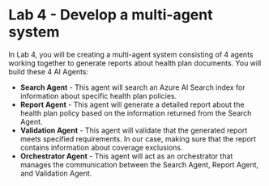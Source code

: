 # Lab 4 - Develop a multi-agent system
In Lab 4, you will be creating a multi-agent system consisting of 4 agents working together to generate reports about health plan documents. You will build these 4 AI Agents:
- **Search Agent** - This agent will search an Azure AI Search index for information about specific health plan policies.
- **Report Agent** - This agent will generate a detailed report about the health plan policy based on the information returned from the Search Agent.
- **Validation Agent** - This agent will validate that the generated report meets specified requirements. In our case, making sure that the report contains information about coverage exclusions.
- **Orchestrator Agent** - This agent will act as an orchestrator that manages the communication between the Search Agent, Report Agent, and Validation Agent.